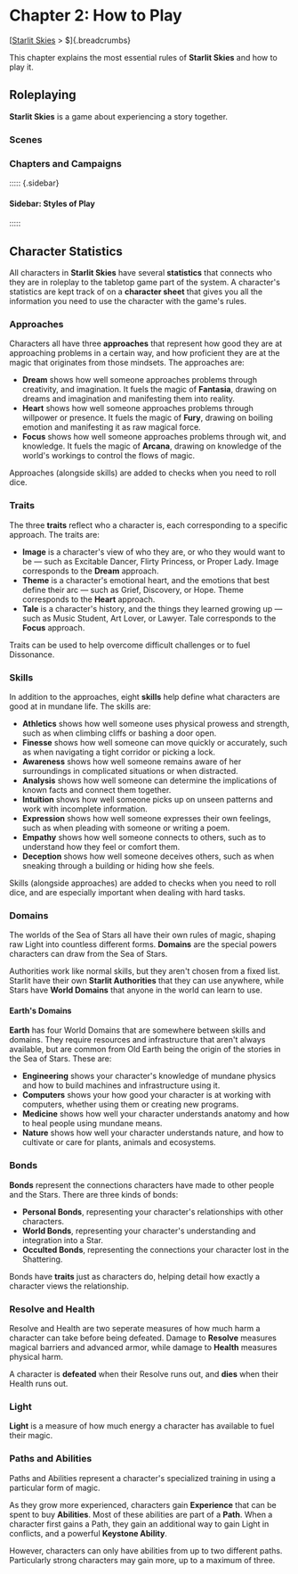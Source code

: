 # Chapter 2: How to Play
[[Starlit Skies]() > $]{.breadcrumbs}

This chapter explains the most essential rules of **Starlit Skies** and how to play it.

## Roleplaying

**Starlit Skies** is a game about experiencing a story together.

### Scenes

### Chapters and Campaigns

::::: {.sidebar}
#### Sidebar: Styles of Play


:::::

###

## Character Statistics

All characters in **Starlit Skies** have several **statistics** that connects who they are in roleplay to the tabletop game part of the system. A character's statistics are kept track of on a **character sheet** that gives you all the information you need to use the character with the game's rules.

### Approaches

Characters all have three **approaches** that represent how good they are at approaching problems in a certain way, and how proficient they are at the magic that originates from those mindsets. The approaches are:

* **Dream** shows how well someone approaches problems through creativity, and imagination. It fuels the magic of **Fantasia**, drawing on dreams and imagination and manifesting them into reality.
* **Heart** shows how well someone approaches problems through willpower or presence. It fuels the magic of **Fury**, drawing on boiling emotion and manifesting it as raw magical force.
* **Focus** shows how well someone approaches problems through wit, and knowledge. It fuels the magic of **Arcana**, drawing on knowledge of the world's workings to control the flows of magic.

Approaches (alongside skills) are added to checks when you need to roll dice.

### Traits

The three **traits** reflect who a character is, each corresponding to a specific approach. The traits are:

* **Image** is a character's view of who they are, or who they would want to be — such as Excitable Dancer, Flirty Princess, or Proper Lady. Image corresponds to the **Dream** approach.
* **Theme** is a character's emotional heart, and the emotions that best define their arc — such as Grief, Discovery, or Hope. Theme corresponds to the **Heart** approach.
* **Tale** is a character's history, and the things they learned growing up — such as Music Student, Art Lover, or Lawyer. Tale corresponds to the **Focus** approach.

Traits can be used to help overcome difficult challenges or to fuel Dissonance.

### Skills

In addition to the approaches, eight **skills** help define what characters are good at in mundane life. The skills are:

* **Athletics** shows how well someone uses physical prowess and strength, such as when climbing cliffs or bashing a door open.
* **Finesse** shows how well someone can move quickly or accurately, such as when navigating a tight corridor or picking a lock.
* **Awareness** shows how well someone remains aware of her surroundings in complicated situations or when distracted.
* **Analysis** shows how well someone can determine the implications of known facts and connect them together.
* **Intuition** shows how well someone picks up on unseen patterns and work with incomplete information.
* **Expression** shows how well someone expresses their own feelings, such as when pleading with someone or writing a poem.
* **Empathy** shows how well someone connects to others, such as to understand how they feel or comfort them.
* **Deception** shows how well someone deceives others, such as when sneaking through a building or hiding how she feels.

Skills (alongside approaches) are added to checks when you need to roll dice, and are especially important when dealing with hard tasks.

### Domains

The worlds of the Sea of Stars all have their own rules of magic, shaping raw Light into countless different forms. **Domains** are the special powers characters can draw from the Sea of Stars.

Authorities work like normal skills, but they aren't chosen from a fixed list. Starlit have their own **Starlit Authorities** that they can use anywhere, while Stars have **World Domains** that anyone in the world can learn to use.

#### Earth's Domains

**Earth** has four World Domains that are somewhere between skills and domains. They require resources and infrastructure that aren't always available, but are common from Old Earth being the origin of the stories in the Sea of Stars. These are:  

* **Engineering** shows your character's knowledge of mundane physics and how to build machines and infrastructure using it.
* **Computers** shows your how good your character is at working with computers, whether using them or creating new programs.
* **Medicine** shows how well your character understands anatomy and how to heal people using mundane means.
* **Nature** shows how well your character understands nature, and how to cultivate or care for plants, animals and ecosystems.

### Bonds

**Bonds** represent the connections characters have made to other people and the Stars. There are three kinds of bonds:

* **Personal Bonds**, representing your character's relationships with other characters.
* **World Bonds**, representing your character's understanding and integration into a Star.
* **Occulted Bonds**, representing the connections your character lost in the Shattering.

Bonds have **traits** just as characters do, helping detail how exactly a character views the relationship.

### Resolve and Health

Resolve and Health are two seperate measures of how much harm a character can take before being defeated. Damage to **Resolve** measures magical barriers and advanced armor, while damage to **Health** measures physical harm.

A character is **defeated** when their Resolve runs out, and **dies** when their Health runs out.

### Light

**Light** is a measure of how much energy a character has available to fuel their magic.

### Paths and Abilities

Paths and Abilities represent a character's specialized training in using a particular form of magic.

As they grow more experienced, characters gain **Experience** that can be spent to buy **Abilities**. Most of these abilities are part of a **Path**. When a character first gains a Path, they gain an additional way to gain Light in conflicts, and a powerful **Keystone Ability**.

However, characters can only have abilities from up to two different paths. Particularly strong characters may gain more, up to a maximum of three.
